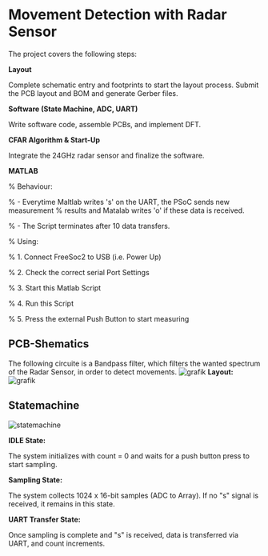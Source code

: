 # Movement Detection with Radar Sensor
The project covers the following steps:

**Layout**

Complete schematic entry and footprints to start the layout process.
Submit the PCB layout and BOM and generate Gerber files.

**Software (State Machine, ADC, UART)** 

Write software code, assemble PCBs, and implement DFT.

**CFAR Algorithm & Start-Up**

Integrate the 24GHz radar sensor and finalize the software.

**MATLAB**

% Behaviour:

% - Everytime Maltlab writes 's' on the UART, the PSoC sends new measurement 
%    results and Matalab writes 'o' if these data is received.

% - The Script terminates after 10 data transfers.


% Using:

% 1. Connect FreeSoc2 to USB (i.e. Power Up)

% 2. Check the correct serial Port Settings

% 3. Start this Matlab Script

% 4. Run this Script

% 5. Press the external Push Button to start measuring


## PCB-Shematics
The following circuite is a Bandpass filter, which filters the wanted spectrum of the Radar Sensor, in order to detect movements.
![grafik](https://github.com/user-attachments/assets/d544a0fe-73ed-41a5-81a3-57d22a4c1be4)
**Layout:**
![grafik](https://github.com/user-attachments/assets/7432feee-305d-4e23-b275-334c19a5c968)
## Statemachine
![statemachine](https://github.com/user-attachments/assets/9dd233ec-b977-4545-8b8f-a49faaf0384d)

**IDLE State:**  

The system initializes with count = 0 and waits for a push button press to start sampling.  

**Sampling State:**  

The system collects 1024 x 16-bit samples (ADC to Array). If no "s" signal is received, it remains in this state.  

**UART Transfer State:**  

Once sampling is complete and "s" is received, data is transferred via UART, and count increments.  

